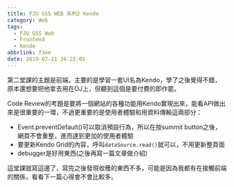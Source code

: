 ```yaml
---
title: FJU GSS WEB 系列2 Kendo
category: Web
tags:
  - FJU GSS Web
  - Frontend
  - Kendo
abbrlink: f3ee
date: 2019-07-21 16:22:01
---
```

第二堂課的主題是前端，主要的是學習一套UI名為Kendo，學了之後覺得不錯，原本還想要把他拿去用在OJ上，但聽到這個是要付費的即作罷。
<!-- more -->
Code Review的考題是要將一個網站的各種功能用Kendo實現出來，能看API做出來是很重要的一環，不過更重要的是使用者體驗和用資料傳輸這兩部分：
* Event.preventDefault()可以取消預設行為，所以在按summit button之後，網頁不會重整，進而達到更加的使用者體驗
* 要更新Kendo Grid的內容，呼叫`dataSource.read()`就可以，不用更新整頁面
* debugger是好用東西(之後再寫一篇文章做介紹)

這堂課就寫這邊了，寫完之後發現收穫的東西不多，可能是因為我都有在接觸前端的關係，看看下一篇心得會不會比較多。
